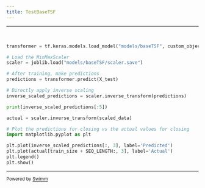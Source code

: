 ```yaml
---
title: TestBaseTSF
---
```

<SwmSnippet path="/BaseTransformer/BaseTransformerUse/testTSM.py" line="22">

---

&nbsp;

```python
transformer = tf.keras.models.load_model("models/baseTSF", custom_objects=custom_objects)

# Load the MinMaxScaler
scaler = joblib.load("models/baseTSF/scaler.save")

# After training, make predictions
predictions = transformer.predict(X_test)

# Directly apply inverse scaling
inverse_scaled_predictions = scaler.inverse_transform(predictions)

print(inverse_scaled_predictions[:5])

actual = scaler.inverse_transform(scaled_data)

# Plot the predictions for closing vs the actual values for closing
import matplotlib.pyplot as plt

plt.plot(inverse_scaled_predictions[:, 3], label='Predicted')
plt.plot(actual[train_size + SEQ_LENGTH:, 3], label='Actual')
plt.legend()
plt.show()
```

---

</SwmSnippet>

<SwmMeta version="3.0.0" repo-id="Z2l0aHViJTNBJTNBQ1M0Nzk2JTNBJTNBQWxleFQxNDM=" repo-name="CS4796"><sup>Powered by [Swimm](https://app.swimm.io/)</sup></SwmMeta>
